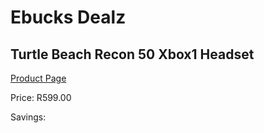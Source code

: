 
# Ebucks Dealz
## Turtle Beach Recon 50 Xbox1 Headset
[Product Page](https://www.ebucks.com/web/shop/productSelected.do?prodId=1193392547&catId=1193873409)

Price: R599.00

Savings: 


	